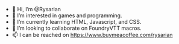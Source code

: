 - 👋 Hi, I’m @Rysarian
- 👀 I’m interested in games and programming.
- 🌱 I’m currently learning HTML, Javascript, and CSS.
- 💞️ I’m looking to collaborate on FoundryVTT macros.
- 📫 I can be reached on https://www.buymeacoffee.com/rysarian

<!---
Rysarian/Rysarian is a ✨ special ✨ repository because its `README.md` (this file) appears on your GitHub profile.
You can click the Preview link to take a look at your changes.
--->
